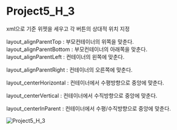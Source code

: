 # Project5_H_3
xml으로 기준 위젯을 세우고 각 버튼의 상대적 위치 지정

layout_alignParentTop : 부모컨테이너의 위쪽을 맞춘다.   
layout_alignParentBottom : 부모컨테이너의 아래쪽을 맞춘다.   
layout_alignParentLeft : 컨테이너의 왼쪽에 맞춘다.

layout_alignParentRight : 컨테이너의 오른쪽에 맞춘다.

layout_centerHorizontal : 컨테이너에서 수평방향으로 중앙에 맞춘다.

layout_centerVertical : 컨테이너에서 수직방향으로 중앙에 맞춘다.

layout_centerInParent : 컨테이너에서 수평/수직방향으로 중앙에 맞춘다.

![Project5_H_3](https://user-images.githubusercontent.com/37572367/88131568-3e9d5080-cc18-11ea-9aa3-2168281ada11.PNG)



